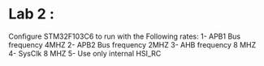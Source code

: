 # Lab 2 : 
Configure STM32F103C6 to run with the Following rates:
1- APB1 Bus frequency 4MHZ
2- APB2 Bus frequency 2MHZ
3- AHB frequency 8 MHZ
4-  SysClk 8 MHZ 
5-  Use only internal HSI_RC
